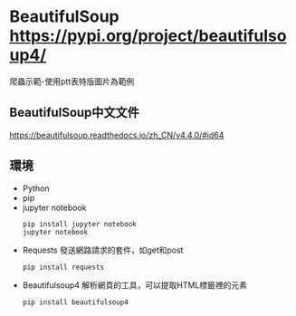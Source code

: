 # BeautifulSoup https://pypi.org/project/beautifulsoup4/
爬蟲示範-使用ptt表特版圖片為範例

## BeautifulSoup中文文件
https://beautifulsoup.readthedocs.io/zh_CN/v4.4.0/#id64

## 環境
 - Python
 - pip
 - jupyter notebook
     ```
     pip install jupyter notebook
     jupyter notebook
     ```
- Requests
    發送網路請求的套件，如get和post
     ```
     pip install requests
     ```
- Beautifulsoup4
    解析網頁的工具，可以提取HTML標籤裡的元素
     ```
     pip install beautifulsoup4
     ```
